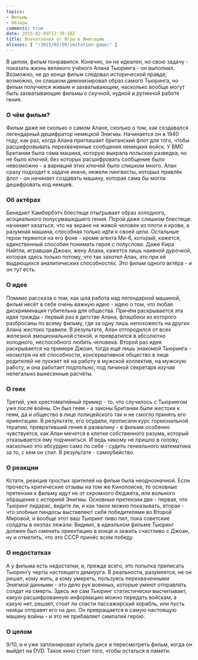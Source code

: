 ```yaml
---
topics:
- Фильмы
- Обзоры
comments: true
date: 2015-02-09T12:39:18Z
title: Впечатления от Игры в Имитацию
aliases: [ "/2015/02/09/imitation-game/" ]
---
```


В целом, фильм понравился. Конечно, он не идеален, но свою задачу - показать жизнь великого учёного Алана Тьюринга - он выполнил. Возможно, не до конца фильм следовал исторической правде, возможно, он слишком демонизировал образ самого Тьюринга, но фильм получился живым и захватывающим, насколько вообще могут быть захватывающие фильмы о скучной, нудной и рутинной работе гения.

<!--more-->

### О чём фильм?

Фильм даже не сколько о самом Алане, сколько о том, как создавался легендарный дешифратор немецкой Энигмы. Начинается он в 1940 году, как раз, когда Алана приглашает британский флот для того, чтобы расшифровывать перехваченные сообщения немецких войск. У ВМС Британии была сама машина, которую выкрала польская разведка, но не было ключей, без которых расшифровать сообщение было невозможно - а вариаций этих ключей было слишком много. Алан сразу подходит к задаче иначе, нежели лингвисты, которых привлёк флот - он начинает создавать машину, которая сама бы могла дешифровать код немцев.

### Об актёрах

Бенедикт Камбербэтч блестяще отыгрывает образ холодного, асоциального полусумашедшего гения. Порой даже слишком блестяще: начинает казаться, что на экране не живой человек из плоти и крови, а разумная машина, способная только идти к своей цели. Остальные герои теряются на его фоне - кроме агента Ми-6, который, кажется, единственный способен понимать героя с полуслова. Даже Кира Найтли, игравшая Джоан, жену Алана, кажется лишь наивной дурочкой, которая здесь только потому, что так захотел Алан, это при её выдающихся аналитических способностях. Это фильм одного актёра - и он тут есть.

### О идее

Помимо рассказа о том, как шла работа над легендарной машиной, фильм несёт в себе очень важную идею - идею о том, что любая дискриминация губительна для общества. Причём раскрывается эта идея трижды - первый раз в детстве Алана, флэшбеки из которого разбросаны по всему фильму, где за одну лишь непохожесть на других Алана жестоко травили. В результате, Алан отгородился от всех железной эмоциональной стеной, и превратился в абсолютно холодного, неспособного любить человека. Второй раз идея раскрывается на примере Джоан, тогда ещё лишь знакомой Тьюринга - несмотря на её способности, консервативное общество в лице родителей не пускает её на работу в мужской коллектив, на мужскую работу, и она работает подпольно, под личиной секретаря изучая нелегально вынесенные расчёты.

### О геях

Третий, уже хрестоматийный пример - то, что случилось с Тьюрингом уже после войны. Он был геем - а законы Британии были жестоки к геям, да и общество в лице полицейского так и не смогло принять его ориентацию. В результате, его осудили, прописали курс гормональной терапии, превративший гения в развалину - в фильме особенно чувствуется, как Алан мечется в клетке собственного разума, который отказывается ему подчиняться. И ведь никому не пришло в голову, насколько это абсурдно само по себе - судить гениального математика за то, с кем он спит. В результате - самоубийство.

### О реакции

Кстати, реакция простых зрителей на фильм была неоднозначной. Если прочесть критические отзывы на том же Кинопоиске, то основные претензии к фильму идут не от скромного бюджета, или вольного обращения с историей Энигмы. Основные претензии две - первая, что Тьюринг пидарас, видите ли, и как такое можно показывать, вторая - что злобные пиндосы выставляют себя победителями во Второй Мировой, и вообще этот ваш Тьюринг пиво пил, пока советские солдаты в окопах лежали. Видимо, в идеальном фильме Тьюринг должен был сменить ориентацию в конце и зажить счастливо с Джоан, ну и отметить, что это СССР принёс всем победу.

### О недостатках

А у фильма есть недостатки, и, прежде всего, это попытка приписать Тьюрингу черты настоящего демиурга. В реальности, разумеется, не он решал, кому жить, а кому умереть, пользуясь перехваченными Энигмой данными - это дело рук военных, которые умеют отправлять солдат на смерть. Здесь же сам Тьюринг статистически высчитывает, какую расшифрованную информацию можно передать войскам, а какую нет, решает, стоит ли спасти пассажирский корабль, или пусть немцы отправят его на дно. Он превращается в самую настоящую машину войны - и это не прибавляет симпатий герою.

### О целом

9/10, и я уже запланировал купить диск и пересмотреть фильм, когда он выйдет на DVD. Такое кино стоит того, чтобы остаться в памяти.